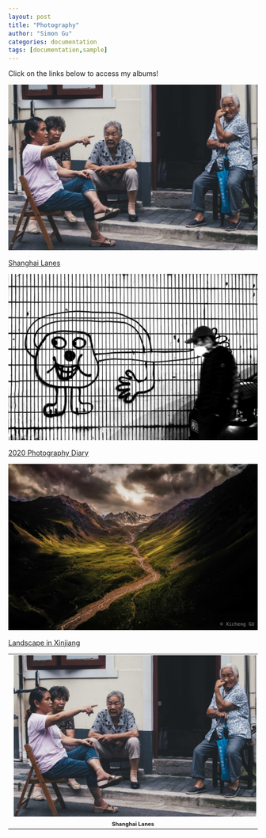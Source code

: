 ```yaml
---
layout: post
title: "Photography"
author: "Simon Gu"
categories: documentation
tags: [documentation,sample]
---
```


Click on the links below to access my albums!  

![Shanghai Lanes](../assets/img/shanghai-lanes.jpg)  
  
[Shanghai Lanes](https://photos.app.goo.gl/bRmubGPFA8RF9iWs7)  

![2020 Photography Diary](../assets/img/2020-photography-diary.jpg)  
  
[2020 Photography Diary](https://photos.app.goo.gl/Xh4bvMRzHjsB5S84A)  
  
![Landscape in Xinjiang](../assets/img/landscape-in-xinjiang.jpg)  
  
[Landscape in Xinjiang](https://photos.app.goo.gl/h5eGgjbBHuttN321A)  
  
<script src="https://cdn.jsdelivr.net/npm/publicalbum@latest/embed-ui.min.js" async></script>
<div class="pa-gallery-player-widget" style="width:100%; height:480px; display:none;"
  data-link="https://photos.app.goo.gl/bRmubGPFA8RF9iWs7"
  data-title="Shanghai Lanes"
  data-description="35 new photos added to shared album"
  data-delay="2">
  <object data="https://lh3.googleusercontent.com/E71-m-LKQKAGsiSOOA0j6ypj5z_v_N0ynZoaaBUWgKiwdjgroppufFRetxSJvnpmvAemiJ-MNyzlWwflv4txiICLBgUKrGjx8lFwnY1vfyPO00l0DFUsTQdTSf0OJ4XlCVxPjkfj=w1200-h1080"></object>
  <object data="https://lh3.googleusercontent.com/Cvkz06AvYptRqV5lYaQVmyy5IWuSMoA9HyaIYSv5SwDyzLbjpG81eGuUIkCrIDu0r-SmowQ1El400pWa4c3t_sd7Xr1LP00r6BRXtWjLtODtc70pYrj9yw_0bbI6cALaDzLedt8W=w1200-h1080"></object>
  <object data="https://lh3.googleusercontent.com/rQTbPI5GmMqi_oVVrxdK9mKNJU-gDuWZyX1BlW8Rbrjg1-uSX0WhtK6br8lIoeWyiyW6pSExV8BqHVJmy41rqPfnpiKsvN8sZ1Biudo6h8P3mdYtQ89-MIucBIyMqM2Cx8ktN7H7=w1200-h1080"></object>
  <object data="https://lh3.googleusercontent.com/aYEq-rtOhSwJWE4Rmcq8gethOEs7364cZni5wifmIEr9fpZqpkGUSy6Nx3NJOW3WF_Y-tvZxsmH265BrGHz7CMCudQNiM8aDocRrHPGCtlVWwwkrHbYLkGG8Ei-Gu6ZZUTe1KpWD=w1200-h1080"></object>
  <object data="https://lh3.googleusercontent.com/GUwmWm2l3IGW2SyQQgJMqXbFQd9gHV5t-DkRH_-XOzvT7KbiPBkDG5xBRTg8ErZOFh32kBZWLzyLCw-4KEiHrsuKxeqE0R9a0GeUs_tq0ltRuQsAwKHX5Sb-6nTQb2V-LY2N0qa3=w1200-h1080"></object>
  <object data="https://lh3.googleusercontent.com/VX-MRANdqPoFFqpZAYF2hqrzF4ybzNojAsl-noygchFoNtYrvdmFI1hHAA_cUWZGe5pJrAtX7EbN1ke2C3_77Lrq7TnlEBzeGyx2Z7RNfQ4O2WMaZxxWgsspJRWnB6gW6tY5NRnaCw=w1200-h1080"></object>
  <object data="https://lh3.googleusercontent.com/6nj4JjrUsMg6rgE7g-lvQKMt-LeksjcJGYj3KDxW4ciYX9_YAW78ZQzTzYESr5EQmdO_S1ir_kPYf6aMJ3dQqa96nj-j3gP53vH7NSrC8UwVCWF_MlzFZZtjNnADfqh_agkFuKIh=w1200-h1080"></object>
  <object data="https://lh3.googleusercontent.com/8g2MUAsuNgxUGstgj2Fg17WZ2iOX9qmrQSZZhygPXgK9qqM6RrqQ1HDJ-IvCvKiwDNbsUWICmMG1l8HBJLMdA9lHuMXNOpnMQhPbVQ11iFjDZrjIKVZmto7gOYWNORkIm2MwVMjN=w1200-h1080"></object>
  <object data="https://lh3.googleusercontent.com/Qr8bdJyzfpYwf73jCnc0P2xTOqaaW8ekmGOVf0r7IvT1Lh5joVRkVuhJe8D9QTi8xB1k2VwZ4hsb1ZeIC_iI2fTY4jj6U2X-fW1JqGnpIA_KrvIL_SJ2-Ixj7lG119Hk1amR2-da=w1200-h1080"></object>
  <object data="https://lh3.googleusercontent.com/wcqQq722jQ8WhsM7npAMze2LaDds4vKvmRv5GdU1j1AuPgfjFo5dv65_-VUMLSOAlPRn5P9elLAX1Uzk0GM0khxQj2SgMEDMdAb5CUhMhHWZ5orn2mY6OG6DTM8hL8OKjML_wA4y=w1200-h1080"></object>
  <object data="https://lh3.googleusercontent.com/XeU07AB7UXk7laDKFvQheiDzbOnHSf63Tp3tTeNpK71o3bKn5qQMABEQGrYi61whlk-W9uqmaehc9xm7TWM2AQMbWI2DLz08plr4WZc2JV_lM3_ZfJgxaDgZrTVtddk-LCWbiHES=w1200-h1080"></object>
  <object data="https://lh3.googleusercontent.com/5udlbgSAgIBhy7g6_YjVntPU4c99hpFLs2qb0Gy17Tm-KhR3ayFFyu2sWsGKdxY6K8Tx-bKLHs94K8bk0tsI-whtPJQFqJSRGuoosgEvp_PHcWrM9FUSMxC0D2EXphW6R0hSh73v=w1200-h1080"></object>
  <object data="https://lh3.googleusercontent.com/RQ_9t_sLzL9QE0x4Xls9_TXdbx_Z_MButYK61pa2_CD4JclPEBsjEPBHRDi0pCRua8SFni4jhGfb62j6aD1FxKrub26weNsa5_0gTrRK8I3G1hUdQ9LXzONLCT572LKcm_pNOBPC=w1200-h1080"></object>
  <object data="https://lh3.googleusercontent.com/JUq0z5UViDHZa09hhcvd2QVdk-wRUnuiDEbAcRvPg0GkydG1fhO1DROphtY38oM6LyUC02hSrtM_ENz_ttc3Kdv2B2vhm3tPbSFUUwXoqr_dEYpr-np9SLmaTo2rS8KeIIiYwrB2=w1200-h1080"></object>
  <object data="https://lh3.googleusercontent.com/lfWjq7BdWcvsf9Tc-ryq46i-4XWu4CmkzxFGviSga5HZvrjPXiy-hXosgJigWqozTa9LdzHLSNdn49Gy2fEWNjVFbJqKOIW0samEBjyqUN0yOLPm_Qq_bj2zxZkNIKud8cz_tTBp=w1200-h1080"></object>
  <object data="https://lh3.googleusercontent.com/eaXDmpqbZnCNbmnmGSLPGmn_tQ1z747QbAUWJs1_RC3HXE-G7Kr_MVpki1bTPZ7jau0hP_bH5Xrxh0DHckaKoyDlNcBFB0YIXGbvRJ1JkV-u72QqbCRn-krBGuJhfq26ETfKd5kQ=w1200-h1080"></object>
  <object data="https://lh3.googleusercontent.com/WtVvdHm4HfcxNki4l8a_twsEOMZOAiNS1SSaM7NCmm2_P-ocGy1pl7UXIBQzl24z7xbUk3DyEjf8QJ8lldx2xbr147ryWNZtBoDDA5YunPy8gtSPWHOrqziRdAJcOahb6maZ3jqR=w1200-h1080"></object>
  <object data="https://lh3.googleusercontent.com/AagYSTXn_laFnWoTZagkzuNSujHv2uD3Pq9tEhQ4YoqwCbxepNA5tnD3SEGWtWgx29oMDh9LcD11SCBOvpqMAKwuBTHytJDW7IVUz9SwKuK-Qo6jqpT7llgpBLrZpQcsRqAxcw0B=w1200-h1080"></object>
  <object data="https://lh3.googleusercontent.com/DapwqmPSRvwhKtuUFPiJx2aH3OzTzXKrQfjSBCEeaGMQOP83yfdYVnV4z7nd6IGOd6qaiHzRiOmQ2dtXMfx9SRsH6GXIpqM_-snUN0K2KnYMMOykofFNolIxMq3qy-eFU64yz0aE=w1200-h1080"></object>
  <object data="https://lh3.googleusercontent.com/G6HjL8du7XtJ6JDgHxiy1Cj-K_TwjBTK3lBQEqaKu1r8m_FS57Vo6JRF-yLZc4-P3tPjE8aMS09lAScB2GzvWz2_eYO7PVYlev8yCutji8BypWyXaaCn3YGT5FY47WvoJPB0cuTm=w1200-h1080"></object>
  <object data="https://lh3.googleusercontent.com/ePFOkTERpWx_dQmwXYRu-8zbJgZvgm70M5V-gvw416okKzUlXCAokJAgDTAGhcn03u0EeWir0LlCaWwANsPH_FyvliUYf-9uCYPeWtKXqZwalrD8Et0jpS-O9yde4Blgp9tzo7ID=w1200-h1080"></object>
  <object data="https://lh3.googleusercontent.com/tLqYnfS9xVwcPiJI4va5zx7Fc7vzp3zBeBXHRcxdbmb6tGX7f5nex1HEj6ypQh6wlPh59v1E03L8eoiBqIT0d0zyh9TY-aoeaqO2eXGJ9k2XIpFL2vFcrBxu3o4JqPc9F6ZKTBWc=w1200-h1080"></object>
  <object data="https://lh3.googleusercontent.com/f5jYJnz1-0o-9Rr9x6FKsc5I0079KiUpQ-OjSxbdmhX2qT-z5-Iv-Ear07uV55f2q4VoN9Y0_Vzp3XyDDRLi4yaU8__xr7KEGn3x9-iHL2kheOxQRWFoEDq8IXqnGgZ5UxexReXu=w1200-h1080"></object>
  <object data="https://lh3.googleusercontent.com/gq_2cx3YcEw4XjHmiSkbd8tVrTiYpNO0dWhJFvJCFJH60nb36M4C8zo_V-QoPwT17L8KGHOkNey5V8LSBa04PhsV9TSwDIedoMOOE5ffgAewKpYkvH2YJaySNWtLQj0AtM4HCe4R=w1200-h1080"></object>
  <object data="https://lh3.googleusercontent.com/17toiCJFIymM3i3zjH7FRz_z9XG8wkwEQG5rm_kl82YViQNTLJs48p4ax0KwYehjddpMVjbIMPkgXqMHXjaPD4RSspnhTOEXuyB9wXOHLKcfYixGA_098H4PPdZzd_Gi8xP7ZL6y=w1200-h1080"></object>
  <object data="https://lh3.googleusercontent.com/RDB8GZiu_6Kocww7BNlruTYdQYW2mFFU81bbIOgRCgGMWxZzKvUXi6VDJAEjb_bOhBQgpHzKLMMle8AiyhC803h_9ZHbZ21VgLY8AFxGsVGrkM_EFcgRToG85YvhjDi7C_rSffYT=w1200-h1080"></object>
  <object data="https://lh3.googleusercontent.com/taCPFAjN0kUHXhmY1KCLd4KIQyw5w8CLhHPerRXrS-O7vqiWQGQOxJORpvE4O-3-_y2zSRQsY4az5BosZW92lQhxk2-Iz9jX4BokdYhNUn0_smewYdpBakIZZFPOWjDx_8D2DmiA=w1200-h1080"></object>
  <object data="https://lh3.googleusercontent.com/nZkzhsOJKJVp92qVjRRiyscvvEl62x7pQVjV8U-wo0CwmLWxRH2gOqxGhFrt3ZrZf7r-LqvpSYMTe6iXeWoS3-tvXxfiVV-9rldnE_KZ0kN1IR2FqBq378czeDrPegCaltNU0fOa=w1200-h1080"></object>
  <object data="https://lh3.googleusercontent.com/rNlq6UHwJEl6pMC_QhsiVXaS0keTjn7Ii_owFkbPdWJ99Ssm7LJivNdp7aPGoeSGNxAcyJYRZk5ZCczztaplHI1KObRyrmVO3TBTRCml-k77dKpYnSaRG5waP_it0IQsv_HD2sOn=w1200-h1080"></object>
  <object data="https://lh3.googleusercontent.com/ZPB2MK_gvi_3uCcR07BD0_DFb3emyJ-IUyDP1e8zqI3GHQbAOdupnsZk2iWOlYqtjSTmDxq0WrAamYCa4lja2kN-tu3qAdCygz92rwZLBqDefaXoXGcArzkqjJJkJDrvAqfUZ9v8=w1200-h1080"></object>
  <object data="https://lh3.googleusercontent.com/ntYZxqbDCcYY8KnFiir-gd0gO9ybH-_FreduftQGjFkWIBhWBde4mwPGi1SUlcZeGXRLFqqa01uMsfyyGU5t53LPGi5JwWYMgfBY7eCEoAhuVg_YdPTnOHF2YpsSvh6x6PaCkY6R=w1200-h1080"></object>
  <object data="https://lh3.googleusercontent.com/SdJF-J3-FmPlAlELZ02ZPY883GE7FekylGkeQG320dU6SdzAsCqFxbfXUaOctNXg17qVXXieYnvhLkNB0Ee-vQB44bvcry2csBdfrWJjnyfw8b_IdzUaEQGCe4YeMkI2igjl6q_O=w1200-h1080"></object>
  <object data="https://lh3.googleusercontent.com/hT5W8IzMZcqAYX_Xq7jmnHGVvX6jVPXmAhQKBkphi3PdPJLQ6CsircQC2oDF95cE0aYObv6mgSPiDyf31UP6MaS8pFoP4QOOh4SfuMcurb36EQUre4KPQS1aJHTwBY6CSI3Lq3Pc=w1200-h1080"></object>
  <object data="https://lh3.googleusercontent.com/XRsG89OKxo-KSbyG_R52PmAe5uvaQmqD07usAOmh2EOYB1S5Fxj4I6m_lbRp_79ZMMrwn5jzIX9_RPGb5OcyQBbBhimg92GU5-DhAJt9oHMie3AVwx2WI7HYO3yHOisthd7cbm6i=w1200-h1080"></object>
  <object data="https://lh3.googleusercontent.com/zJXlGKYtzMElDj3h5VotXBupGdLR8tkv1T7Qank9sB1MWVRqJ618dPk6HYwhPWoZYgCLwDw1Ss1hdfgguUvXmA1P5ntoJA5oe3Lfsh-bWlBBrMUPwa4nFQifWMAm31ynzAAYPzCK=w1200-h1080"></object>
</div>
  
<table style="width: 640;">
<tbody>
<tr>
<td style="height: 120px;" align="center"><a href="https://photos.app.goo.gl/bRmubGPFA8RF9iWs7" target="_blank"><img style="margin: 1px 0 0 4px;" src="https://github.com/simonguxc/simonguxc.github.io/raw/gh-pages/assets/img/shanghai-lanes.jpg" alt="" /></a></td>
</tr>
<tr>
<td style="text-align: center; font-size: 11px;"><a style="font-weight: bold; text-decoration: none;" href="https://photos.app.goo.gl/bRmubGPFA8RF9iWs7" target="_blank" >Shanghai Lanes</a></td>
</tr>
</tbody>
</table>
